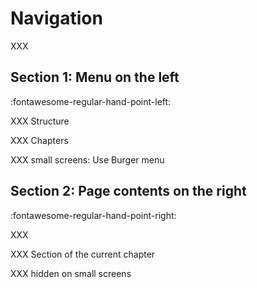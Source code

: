 # Navigation

XXX

## Section 1: Menu on the left

:fontawesome-regular-hand-point-left:

XXX Structure

XXX Chapters

XXX small screens: Use Burger menu

## Section 2: Page contents on the right

:fontawesome-regular-hand-point-right:

XXX

XXX Section of the current chapter

XXX hidden on small screens
